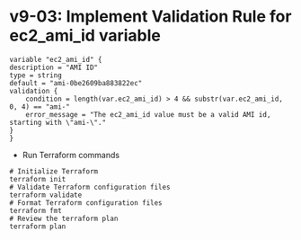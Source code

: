 # v9-03: Implement Validation Rule for ec2_ami_id variable
    variable "ec2_ami_id" {
    description = "AMI ID"
    type = string  
    default = "ami-0be2609ba883822ec"
    validation {
        condition = length(var.ec2_ami_id) > 4 && substr(var.ec2_ami_id, 0, 4) == "ami-"
        error_message = "The ec2_ami_id value must be a valid AMI id, starting with \"ami-\"."
    }
    }

- Run Terraform commands
```t
# Initialize Terraform
terraform init
# Validate Terraform configuration files
terraform validate
# Format Terraform configuration files
terraform fmt
# Review the terraform plan
terraform plan
```

